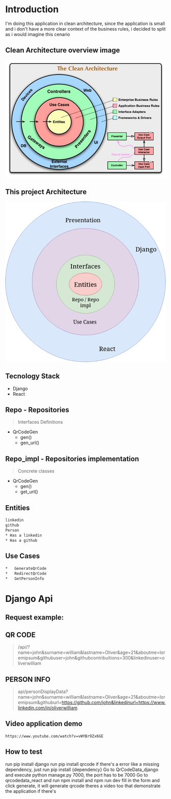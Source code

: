 # Introduction
<p>I'm doing this application in clean architecture, since the application is small and i don't have a more 
clear context of the business rules, i decided to split as i would imagine this cenario </p>

## Clean Architecture overview image
![Clean Architecture ](CleanArchitecture.jpg)


## This project Architecture
![Project Architecture](architecture.png)


## Tecnology Stack
* Django 
* React

## Repo - Repositories 

  > Interfaces Definitions
  * QrCodeGen
      * gen()
      * gen_url()

## Repo_impl - Repositories implementation
  > Concrete classes
  * QrCodeGen
      * gen()
      * get_url()  

## Entities
    linkedin
    github
    Person
    * Has a linkedin
    * Has a github


## Use Cases
    *   GenerateQrCode
    *   RedirectQrCode
    *   GetPersonInfo

# Django Api
## Request example:
## QR CODE
> /api/?name=john&surname=william&lastname=Oliver&age=21&aboutme=loremipsum&githubuser=john&githubcontribuitions=300&linkedinuser=oliverwilliam

## PERSON INFO
> api/personDisplayData?name=john&surname=william&lastname=Oliver&age=21&aboutme=loremipsum&githuburl=https://github.com/john&linkedinurl=https://www.linkedin.com/in/oliverwilliam


## Video application demo
    https://www.youtube.com/watch?v=vWYBr9Zx6GE


## How to test
run pip install django
run pip install qrcode
if there's a error like a missing dependency, just run pip install {dependency}
Go to QrCodeData_django and execute python manage.py 7000, the port has to be 7000
Go to qrcodedata_react and run npm install and npm run dev
fill in the form and click generate, it will generate qrcode
theres a video too that demonstrate the application
if there's 
